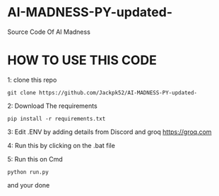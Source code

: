 # AI-MADNESS-PY-updated-
Source Code Of AI Madness

# HOW TO USE THIS CODE

1: clone this repo
```
git clone https://github.com/Jackpk52/AI-MADNESS-PY-updated-
```

2: Download The requirements
```
pip install -r requirements.txt
```

3: Edit .ENV by adding details from Discord and groq
https://groq.com

4: Run this by clicking on the .bat file

5: Run this on Cmd 
```
python run.py
```

and your done
